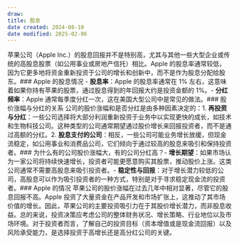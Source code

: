 ```yaml
---
draw:
title: 股息
date created: 2024-08-10
date modified: 2025-02-06
---
```


苹果公司（Apple Inc.）的股息回报并不是特别高，尤其与其他一些大型企业或传统的高股息股票（如公用事业或房地产信托）相比。Apple 的股息率通常较低，因为它更多地将资金重新投资于公司的增长和创新中，而不是作为股息分配给股东。### Apple 的股息情况 - **股息率**：Apple 的股息率通常在 1% 左右，这意味着如果你持有苹果的股票，通过股息得到的年回报大约是投资金额的 1%。- **分红频率**：Apple 通常每季度分红一次，这在美国大型公司中是常见的做法。### 股价涨幅与分红的关系 公司的股价涨幅和是否分红是由多种因素决定的：1. **再投资与分红**：一些公司选择将大部分利润重新投资于业务中以实现更快的成长，如技术和生物科技公司。这种类型的公司通常期望通过股价增长来回报投资者，而不是通过高额的分红。2. **股息支付的公司**：相反，一些公司可能业务增长放缓，但现金流稳定，如公用事业和消费品公司，它们倾向于通过较高的股息来吸引和保持投资者。### 为什么有的公司股价涨幅大，有的公司分红高？- **增长期望**：如果市场认为一家公司将持续快速增长，投资者可能更愿意购买其股票，推动股价上涨。这类公司通常不需要高股息来吸引投资者。- **稳定性与回报**：对于增长潜力较低的公司，高股息可以作为吸引投资者的一种方式，特别是对于寻求稳定现金流的投资者。### Apple 的情况 苹果公司的股价涨幅在过去几年中相对显著，尽管它的股息回报不高。Apple 投资了大量资金在产品开发和市场扩张上，这推动了其市场价值的增长。因此，苹果公司的主要投资吸引力在于其股价增长潜力，而非股息收益。总的来说，投资决策应考虑公司的整体财务状况、增长策略、行业地位以及市场环境。对于投资者而言，了解自己的投资目标（资本增值或是现金流回报）以及风险承受能力，是选择投资于高增长还是高分红公司的关键。

